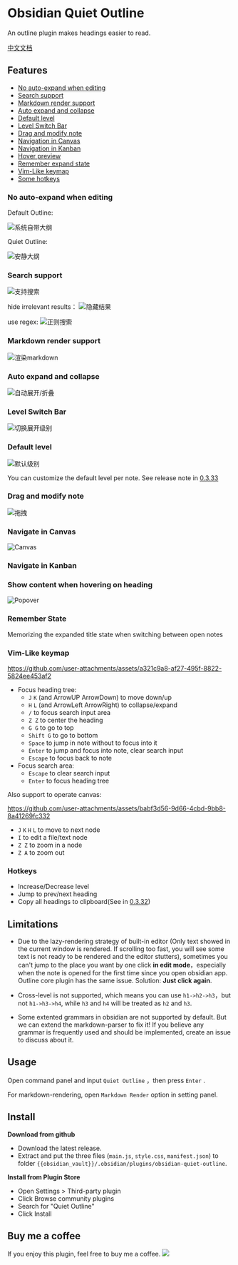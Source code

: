 # Obsidian Quiet Outline

An outline plugin makes headings easier to read.

[中文文档](https://github.com/guopenghui/obsidian-quiet-outline/blob/master/README-CN.md)

## Features
+ [No auto-expand when editing](#no-auto-expand-when-editing)
+ [Search support](#search-support)
+ [Markdown render support](#markdown-render-support)
+ [Auto expand and collapse](#auto-expand-and-collapse)
+ [Default level](#default-level)
+ [Level Switch Bar](#level-switch-bar)
+ [Drag and modify note](#drag-and-modify-note)
+ [Navigation in Canvas](#navigate-in-canvas)
+ [Navigation in Kanban](#navigate-in-kanban)
+ [Hover preview](#show-content-when-hovering-on-heading)
+ [Remember expand state](#remember-state)
+ [Vim-Like keymap](#vim-like-keymap)
+ [Some hotkeys](#hotkeys)

### No auto-expand when editing

Default Outline: 

![系统自带大纲](https://raw.githubusercontent.com/guopenghui/obsidian-quiet-outline/master/public/notquiet.gif)

Quiet Outline: 

![安静大纲](https://raw.githubusercontent.com/guopenghui/obsidian-quiet-outline/master/public/quiet.gif)


### Search support

![支持搜索](https://raw.githubusercontent.com/guopenghui/obsidian-quiet-outline/master/public/search.gif)

hide irrelevant results：
![隐藏结果](https://raw.githubusercontent.com/guopenghui/obsidian-quiet-outline/master/public/hide_irrelevant.gif)

use regex:
![正则搜索](https://raw.githubusercontent.com/guopenghui/obsidian-quiet-outline/master/public/regex_search.gif)


### Markdown render support

![渲染markdown](https://raw.githubusercontent.com/guopenghui/obsidian-quiet-outline/master/public/markdown.gif)

### Auto expand and collapse

![自动展开/折叠](https://raw.githubusercontent.com/guopenghui/obsidian-quiet-outline/master/public/auto_expand.gif)

### Level Switch Bar

![切换展开级别](https://raw.githubusercontent.com/guopenghui/obsidian-quiet-outline/master/public/switch.gif)


### Default level
![默认级别](https://raw.githubusercontent.com/guopenghui/obsidian-quiet-outline/master/public/default-level.gif)

You can customize the default level per note. See release note in [0.3.33](https://github.com/guopenghui/obsidian-quiet-outline/releases/tag/0.3.33) 

### Drag and modify note
![拖拽](https://raw.githubusercontent.com/guopenghui/obsidian-quiet-outline/master/public/drag.gif)


### Navigate in Canvas
![Canvas](https://raw.githubusercontent.com/guopenghui/obsidian-quiet-outline/master/public/nav_in_canvas.gif)

### Navigate in Kanban

### Show content when hovering on heading
![Popover](https://raw.githubusercontent.com/guopenghui/obsidian-quiet-outline/master/public/popover.gif)


### Remember State
Memorizing the expanded title state when switching between open notes

### Vim-Like keymap
https://github.com/user-attachments/assets/a321c9a8-af27-495f-8822-5824ee453af2

+ Focus heading tree:
    + `J` `K` (and ArrowUP ArrowDown) to move down/up
    + `H` `L` (and ArrowLeft ArrowRight) to collapse/expand 
    + `/` to focus search input area
    + `Z Z` to center the heading
    + `G G` to go to top
    + `Shift G` to go to bottom
    + `Space` to jump in note without to focus into it
    + `Enter` to jump and focus into note, clear search input 
    + `Escape` to focus back to note
+ Focus search area:
    + `Escape` to clear search input
    + `Enter` to focus heading tree

Also support to operate canvas:

https://github.com/user-attachments/assets/babf3d56-9d66-4cbd-9bb8-8a41269fc332

+ `J` `K` `H` `L` to move to next node
+ `I` to edit a file/text node
+ `Z Z` to zoom in a node
+ `Z A` to zoom out


### Hotkeys
+ Increase/Decrease level
+ Jump to prev/next heading
+ Copy all headings to clipboard(See in [0.3.32](https://github.com/guopenghui/obsidian-quiet-outline/releases/tag/0.3.32))

## Limitations

+ Due to the lazy-rendering strategy of built-in editor (Only text showed in the current window is rendered. If scrolling too fast, you will see some text is not ready to be rendered and  the editor stutters), sometimes you can't jump to the place you want by one click **in edit mode**，especially when the note is opened for the first time since you open obsidian app.    Outline core plugin has the same issue.  Solution: **Just click again**.

+ Cross-level is not supported, which means you can use `h1->h2->h3`，but not `h1->h3->h4`, while `h3` and `h4` will be treated as `h2` and `h3`. 

+ Some extented grammars in obsidian are not supported by default. But we can extend the markdown-parser to fix it! If you believe any grammar is frequently used and should be implemented, create an issue to discuss about it.


## Usage

Open command panel and input `Quiet Outline` ，then press `Enter` . 

For markdown-rendering, open `Markdown Render` option in setting panel.



## Install

**Download from github**
   + Download the latest release. 
   + Extract and put the three files (`main.js`, `style.css`, `manifest.json`) to folder `{{obsidian_vault}}/.obsidian/plugins/obsidian-quiet-outline`.

**Install from Plugin Store**
+ Open Settings > Third-party plugin
+ Click Browse community plugins
+ Search for "Quiet Outline"
+ Click Install

## Buy me a coffee
If you enjoy this plugin, feel free to buy me a coffee.
<a href="https://www.buymeacoffee.com/thtree"><img src="https://img.buymeacoffee.com/button-api/?text=Buy me a coffee&emoji=&slug=thtree&button_colour=40DCA5&font_colour=ffffff&font_family=Cookie&outline_colour=000000&coffee_colour=FFDD00" /></a>

